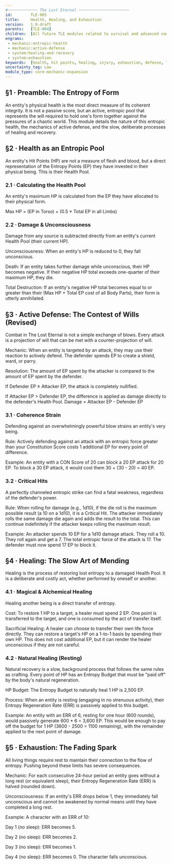 ```yaml
---
#───────────── The Lost Eternal ──────────────────────
id:        TLE-005
title:     Health, Healing, and Exhaustion
version:   1.0-draft
parents:   [TLE-004]
children:  [All future TLE modules related to survival and advanced combat]
engrams:
 - mechanic:entropic-health
 - mechanic:active-defense
 - system:healing-and-recovery
 - system:exhaustion
keywords:  [health, hit points, healing, injury, exhaustion, defense, TLE]
uncertainty_tag: Low
module_type: core-mechanic-expansion
---
```

## §1 · Preamble: The Entropy of Form
An entity's physical health is the most direct measure of its coherent integrity. It is not a passive score, but an active, entropic pool that represents the will required to hold one's form together against the pressures of a chaotic world. This module details the nature of this entropic health, the mechanics of active defense, and the slow, deliberate processes of healing and recovery.

## §2 · Health as an Entropic Pool
An entity's Hit Points (HP) are not a measure of flesh and blood, but a direct representation of the Entropy Points (EP) they have invested in their physical being. This is their Health Pool.

### 2.1 · Calculating the Health Pool
An entity's maximum HP is calculated from the EP they have allocated to their physical form.

Max HP = (EP in Torso) + (0.5 * Total EP in all Limbs)

### 2.2 · Damage & Unconsciousness
Damage from any source is subtracted directly from an entity's current Health Pool (their current HP).

Unconsciousness: When an entity's HP is reduced to 0, they fall unconscious.

Death: If an entity takes further damage while unconscious, their HP becomes negative. If their negative HP total exceeds one-quarter of their maximum HP, they die.

Total Destruction: If an entity's negative HP total becomes equal to or greater than their (Max HP + Total EP cost of all Body Parts), their form is utterly annihilated.

## §3 · Active Defense: The Contest of Wills (Revised)
Combat in The Lost Eternal is not a simple exchange of blows. Every attack is a projection of will that can be met with a counter-projection of will.

Mechanic: When an entity is targeted by an attack, they may use their reaction to actively defend. The defender spends EP to create a shield, ward, or parry.

Resolution: The amount of EP spent by the attacker is compared to the amount of EP spent by the defender.

If Defender EP ≥ Attacker EP, the attack is completely nullified.

If Attacker EP > Defender EP, the difference is applied as damage directly to the defender's Health Pool.
Damage = Attacker EP - Defender EP

### 3.1 · Coherence Strain
Defending against an overwhelmingly powerful blow strains an entity's very being.

Rule: Actively defending against an attack with an entropic force greater than your Constitution Score costs 1 additional EP for every point of difference.

Example: An entity with a CON Score of 20 can block a 20 EP attack for 20 EP. To block a 30 EP attack, it would cost them 30 + (30 - 20) = 40 EP.

### 3.2 · Critical Hits
A perfectly channeled entropic strike can find a fatal weakness, regardless of the defender's power.

Rule: When rolling for damage (e.g., 1d10), if the die roll is the maximum possible result (a 10 on a 1d10), it is a Critical Hit. The attacker immediately rolls the same damage die again and adds the result to the total. This can continue indefinitely if the attacker keeps rolling the maximum result.

Example: An attacker spends 10 EP for a 1d10 damage attack. They roll a 10. They roll again and get a 7. The total entropic force of the attack is 17. The defender must now spend 17 EP to block it.

## §4 · Healing: The Slow Art of Mending
Healing is the process of restoring lost entropy to a damaged Health Pool. It is a deliberate and costly act, whether performed by oneself or another.

### 4.1 · Magical & Alchemical Healing
Healing another being is a direct transfer of entropy.

Cost: To restore 1 HP to a target, a healer must spend 2 EP. One point is transferred to the target, and one is consumed by the act of transfer itself.

Sacrificial Healing: A healer can choose to transfer their own life force directly. They can restore a target's HP on a 1-to-1 basis by spending their own HP. This does not cost additional EP, but it can render the healer unconscious if they are not careful.

### 4.2 · Natural Healing (Resting)
Natural recovery is a slow, background process that follows the same rules as crafting. Every point of HP has an Entropy Budget that must be "paid off" by the body's natural regeneration.

HP Budget: The Entropy Budget to naturally heal 1 HP is 2,500 EP.

Process: When an entity is resting (engaging in no strenuous activity), their Entropy Regeneration Rate (ERR) is passively applied to this budget.

Example: An entity with an ERR of 6, resting for one hour (600 rounds), would passively generate 600 * 6 = 3,600 EP. This would be enough to pay off the budget for 1 HP (3600 - 2500 = 1100 remaining), with the remainder applied to the next point of damage.

## §5 · Exhaustion: The Fading Spark
All living things require rest to maintain their connection to the flow of entropy. Pushing beyond these limits has severe consequences.

Mechanic: For each consecutive 24-hour period an entity goes without a long rest (or equivalent sleep), their Entropy Regeneration Rate (ERR) is halved (rounded down).

Unconsciousness: If an entity's ERR drops below 1, they immediately fall unconscious and cannot be awakened by normal means until they have completed a long rest.

Example: A character with an ERR of 10:

Day 1 (no sleep): ERR becomes 5.

Day 2 (no sleep): ERR becomes 2.

Day 3 (no sleep): ERR becomes 1.

Day 4 (no sleep): ERR becomes 0. The character falls unconscious.